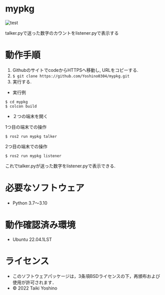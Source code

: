 # mypkg
![test](https://github.com/Yoshino0304/mypkg/actions/workflows/test.yml/badge.svg)

talker.pyで送った数字のカウントをlistener.pyで表示する

# 動作手順
1. GithubのサイトでcodeからHTTPSへ移動し, URLをコピーする.
1. ```$ git clone https://github.com/Yoshino0304/mypkg.git```
1. 実行する.

* 実行例

````
$ cd mypkg
$ colcon build
````

* ２つの端末を開く

1つ目の端末での操作

```$ ros2 run mypkg talker```

2つ目の端末での操作

```$ ros2 run mypkg listener```

これでtalker.pyが送った数字をlistener.pyで表示できる.
# 必要なソフトウェア
* Python 3.7～3.10

# 動作確認済み環境
* Ubuntu 22.04.1LST

# ライセンス
* このソフトウェアパッケージは，3条項BSDライセンスの下，再頒布および使用が許可されます．
* © 2022 Taiki Yoshino
